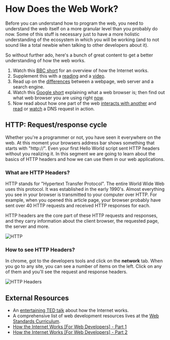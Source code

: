 How Does the Web Work?
====

Before you can understand how to program the web, you need to understand the web itself on a more granular level than you probably do now. Some of this stuff is necessary just to have a more holistic understanding of the ecosystem in which you will be working (and to not sound like a total newbie when talking to other developers about it).

So without further ado, here's a bunch of great content to get a better understanding of how the web works.

1. Watch this [BBC short](https://vimeo.com/128575085) for an overview of how the Internet works.
2. Supplement this with a [reading](https://developer.mozilla.org/en-US/docs/Learn/Common_questions/How_does_the_Internet_work#Summary) and a [video](https://www.youtube.com/watch?v=7_LPdttKXPc&feature=youtu.be&t=46s).
3. Read up on the [differences](https://developer.mozilla.org/en-US/docs/Learn/Common_questions/Pages_sites_servers_and_search_engines#Summary) between a webpage, web server and a search engine.
4. Watch this [Google short](https://www.youtube.com/watch?v=BrXPcaRlBqo&feature=youtu.be) explaining what a web browser is; then find out what web browser you are using right [now](https://whatbrowser.org/).
5. Now read about how one part of the web [interacts with another](https://developer.mozilla.org/en-US/docs/Learn/Getting_started_with_the_web/How_the_Web_works#Clients_and_servers) and [read](https://developer.mozilla.org/en-US/docs/Learn/Common_questions/What_is_a_domain_name#How_does_a_DNS_request_work) or [watch](https://www.youtube.com/watch?v=72snZctFFtA&feature=youtu.be&t=45s) a DNS request in action.

HTTP: Request/response cycle
---
Whether you're a programmer or not, you have seen it everywhere on the web. At this moment your browsers address bar shows something that starts with "http://". Even your first Hello World script sent HTTP headers without you realizing it. In this segment we are going to learn about the basics of HTTP headers and how we can use them in our web applications.

### What are HTTP Headers?
HTTP stands for "Hypertext Transfer Protocol". The entire World Wide Web uses this protocol. It was established in the early 1990's. Almost everything you see in your browser is transmitted to your computer over HTTP. For example, when you opened this article page, your browser probably have sent over 40 HTTP requests and received HTTP responses for each.

HTTP headers are the core part of these HTTP requests and responses, and they carry information about the client browser, the requested page, the server and more.

<img src="https://cdn.tutsplus.com/net/uploads/legacy/511_http/http_diagram.png" alt="HTTP">

### How to see HTTP Headers?
In chrome, got to the developers tools and click on the **network** tab. When you go to any site, you can see a number of items on the left. Click on any of them and you'll see the request and response headers.

<img src="https://www.midnightfreddie.com/videos/view-http-headers-with-chrome.png" alt="HTTP Headers">

External Resources
----
+ An [entertaining TED talk](https://www.ted.com/talks/jonathan_zittrain_the_web_is_a_random_act_of_kindness) about how the Internet works.
+ A comprehensive list of web development resources lives at the [Web Standards Curriculum](https://www.w3.org/wiki/Web_Standards_Curriculum).
+ [How the Internet Works [For Web Developers] - Part 1](https://www.youtube.com/watch?v=e4S8zfLdLgQ)
+ [How the Internet Works [For Web Developers] - Part 2](https://www.youtube.com/watch?v=FTAPjr7vgxE)